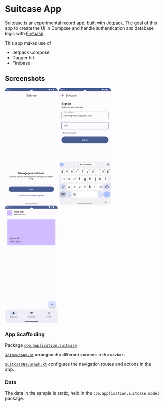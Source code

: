 # Suitcase App

Suitcase is an experimental record app, built with [Jetpack][compose]. The goal of this app to create
the UI in Compose and handle authentication and database logic with [Firebase][]

This app makes use of 
* Jetpack Compose
* Dagger hilt
* Firebase

## Screenshots

<p float="left">
    <img src="screenshots/onboarding.png" alt="Onboarding Screen" width="170">
    <img src="screenshots/sign_in.png" alt="Sign In Screen" width="170">
    <img src="screenshots/home.png" alt="Home Screen" width="170">
</p>

### App Scaffolding

Package [`com.application.suitcase`][1]

[`JetnewsApp.kt`][2] arranges the different screens in the `Navbar`.

[`SuitcaseNavGraph.kt`][3] configures the navigation routes and actions in the app.

[1]: app/src/main/java/com/application/suitcase
[2]: app/src/main/java/com/application/suitcase/SuitcaseApp.kt
[3]: app/src/main/java/com/application/suitcase/SuitcaseNavGraph.kt

### Data

The data in the sample is static, held in the `com.application.suitcase.model` package.


[compose]: https://developer.android.com/jetpack/compose
[Firebase]: https://firebase.google.com